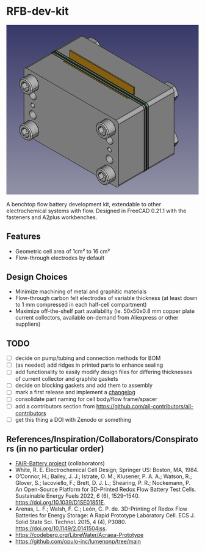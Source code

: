 # RFB-dev-kit

![FreeCAD view of assembled cell](image.png)

A benchtop flow battery development kit, extendable to other electrochemical systems with flow.
Designed in FreeCAD 0.21.1 with the fasteners and A2plus workbenches.

## Features
- Geometric cell area of 1cm² to 16 cm²
- Flow-through electrodes by default

## Design Choices
- Minimize machining of metal and graphitic materials
- Flow-through carbon felt electrodes of variable thickness (at least down to 1 mm compressed in each half-cell compartment)
- Maximize off-the-shelf part availability (ie. 50x50x0.8 mm copper plate current collectors, available on-demand from Aliexpress or other suppliers)

## TODO
- [ ] decide on pump/tubing and connection methods for BOM
- [ ] (as needed) add ridges in printed parts to enhance sealing
- [ ] add functionality to easily modify design files for differing thicknesses of current collector and graphite gaskets
- [ ] decide on blocking gaskets and add them to assembly
- [ ] mark a first release and implement a [changelog](https://keepachangelog.com/en/1.1.0/)
- [ ] consolidate part naming for cell body/flow frame/spacer
- [ ] add a contributors section from https://github.com/all-contributors/all-contributors
- [ ] get this thing a DOI with Zenodo or something

## References/Inspiration/Collaborators/Conspirators (in no particular order)
- [FAIR-Battery project](https://github.com/SanliFaez/FAIR-Battery) (collaborators)
- White, R. E. Electrochemical Cell Design; Springer US: Boston, MA, 1984.
- O’Connor, H.; Bailey, J. J.; Istrate, O. M.; Klusener, P. A. A.; Watson, R.; Glover, S.; Iacoviello, F.; Brett, D. J. L.; Shearing, P. R.; Nockemann, P. An Open-Source Platform for 3D-Printed Redox Flow Battery Test Cells. Sustainable Energy Fuels 2022, 6 (6), 1529–1540. https://doi.org/10.1039/D1SE01851E.
- Arenas, L. F.; Walsh, F. C.; León, C. P. de. 3D-Printing of Redox Flow Batteries for Energy Storage: A Rapid Prototype Laboratory Cell. ECS J. Solid State Sci. Technol. 2015, 4 (4), P3080. https://doi.org/10.1149/2.0141504jss.
- https://codeberg.org/LibreWater/Acraea-Prototype
- https://github.com/opulo-inc/lumenpnp/tree/main
 


